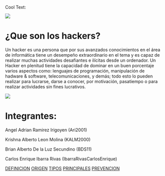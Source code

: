 <a href="http://es.cooltext.com" target="_top"><img src="https://cooltext.com/images/ct_pixel.gif" width="80" height="15" alt="Cool Text: Generador de Logotipos y Gráficos." border="0" /></a>

![](https://images.cooltext.com/5136737.png)
   
# ¿Que son los hackers?

Un hacker es una persona que por sus avanzados conocimientos en el área de informática tiene un desempeño extraordinario en el tema y es capaz de realizar muchas actividades desafiantes e ilícitas desde un ordenador. Un Hacker en plenitud tiene la capacidad de dominar en un buen porcentaje varios aspectos como: lenguajes de programación, manipulación de hadware & software, telecomunicaciones, y demás; todo esto lo pueden realizar para lucrarse, darse a conocer, por motivación, pasatiempo o para realizar actividades sin fines lucrativos.

![](https://cdn.tn.com.ar/sites/default/files/styles/1366x765/public/2017/10/27/hacker.jpg)

# Integrantes:

Angel Adrian Ramirez Irigoyen (Ari2001)

Krishna Alberto Leon Molina (KALM2000)

Brian Alberto De la Luz Secundino (BDS11)

Carlos Enrique Ibarra Rivas (IbarraRivasCarlosEnrique)



[DEFINICION](https://kalm2000.github.io/Mesa-5/DEFINICION)
[ORIGEN](https://kalm2000.github.io/Mesa-5/ORIGEN)
[TIPOS](https://kalm2000.github.io/Mesa-5/TIPOS)
[PRINCIPALES](https://kalm2000.github.io/Mesa-5/PRINCIPALES)
[PREVENCION](https://kalm2000.github.io/Mesa-5/PREVENCION)

